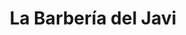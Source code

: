 ---
title: "La Barbería del Javi"
url: /santa-coloma-de-cervello/la-barberia-del-javi/
shop: Friseur
---